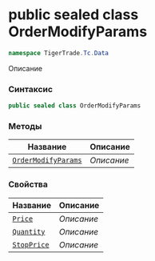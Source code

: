 
# public sealed class OrderModifyParams
```csharp
namespace TigerTrade.Tc.Data
```



Описание

### Синтаксис
```csharp
public sealed class OrderModifyParams
```


### Методы
| Название | Описание |
| --- | --- |
| [`OrderModifyParams`](./OrderModifyParams.cs/Методы/OrderModifyParams.md) | *Описание* |

### Свойства
| Название | Описание |
| --- | --- |
| [`Price`](./OrderModifyParams.cs/Свойства/Price.md) | *Описание* |
| [`Quantity`](./OrderModifyParams.cs/Свойства/Quantity.md) | *Описание* |
| [`StopPrice`](./OrderModifyParams.cs/Свойства/StopPrice.md) | *Описание* |



